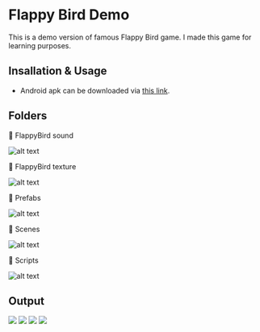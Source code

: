 # Flappy Bird Demo
 
This is a demo version of famous Flappy Bird game. I made this game for learning purposes. 

## Insallation & Usage
* Android apk can be downloaded via [this link](https://drive.google.com/file/d/1v3poaFWfZaSb83yX8c3fA3_Ijece3X86/view?usp=sharing).
## Folders

📂 FlappyBird sound

![alt text](https://miro.medium.com/max/208/1*PqWn3G57zEColzfPh7CMJQ.jpeg)

📂 FlappyBird texture

![alt text](https://miro.medium.com/max/278/1*1rQwTEg4AJ1S2rt1BxlODw.jpeg)

📂 Prefabs

![alt text](https://miro.medium.com/max/253/1*5jwdwWySf5Ib-X2DEhJH0g.jpeg)

📂 Scenes

![alt text](https://miro.medium.com/max/201/1*1-9Q0_QZ5EAnYtzCEYK0kA.jpeg)

📂 Scripts

![alt text](https://miro.medium.com/max/201/1*1-9Q0_QZ5EAnYtzCEYK0kA.jpeg)


## Output

![](https://miro.medium.com/max/218/1*ElLgg8VlFFTVGK90zySsrA.jpeg)
![](https://miro.medium.com/max/231/1*n4Wf2iWgmYmwE42MB7iCGg.jpeg)
![](https://miro.medium.com/max/208/1*nouhZAzyR4T87IbYrBhJMw.jpeg)
![](https://miro.medium.com/max/370/1*ZMxo8Te3Z-mO0O8ubP3f_A.jpeg)

